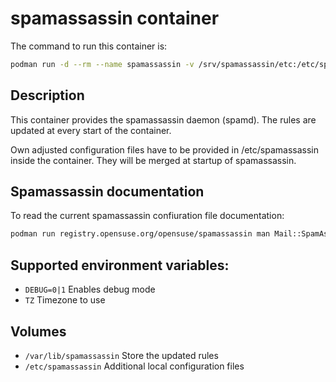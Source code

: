 # spamassassin container

The command to run this container is:

```sh
podman run -d --rm --name spamassassin -v /srv/spamassassin/etc:/etc/spamassassin -p 783:783 registry.opensuse.org/opensuse/spamassassin
```

## Description

This container provides the spamassassin daemon (spamd). The rules are
updated at every start of the container.

Own adjusted configuration files have to be provided in /etc/spamassassin
inside the container. They will be merged at startup of spamassassin.


## Spamassassin documentation

To read the current spamassassin confiuration file documentation:

```sh
podman run registry.opensuse.org/opensuse/spamassassin man Mail::SpamAssassin::Conf
```

## Supported environment variables:
- `DEBUG=0|1`		Enables debug mode
- `TZ`			Timezone to use

## Volumes
- `/var/lib/spamassassin`	Store the updated rules
- `/etc/spamassassin`		Additional local configuration files
